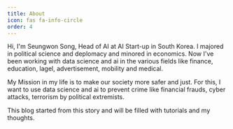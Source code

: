 ```yaml
---
title: About
icon: fas fa-info-circle
order: 4
---
```



Hi, I'm Seungwon Song, Head of AI at AI Start-up in South Korea. I majored in political science and deplomacy and minored in economics. Now I've been working with data science and ai in the various fields like finance, education, lagel, advertisement, mobility and medical.

My Mission in my life is to make our society more safer and just. For this, I want to use data science and ai to prevent crime like financial frauds, cyber attacks, terrorism by political extremists.

This blog started from this story and will be filled with tutorials and my thoughts.
